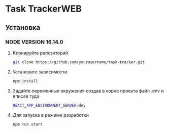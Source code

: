 # Task TrackerWEB

## Установка

### NODE VERSION 16.14.0

1. Клонируйте репозиторий

   ```bash
   git clone https://github.com/yourusername/task-tracker.git
   ```

2. Установите зависимости
   ```bash
   npm install
   ```

3. Задайте переменные окружения создав в корне проекта файл .env и вписав туда
   ```bash
   REACT_APP_ENVIRONMENT_SERVER=dev
    ```
   
4. Для запуска в режиме разработки
   ```bash
   npm run start
   ```

